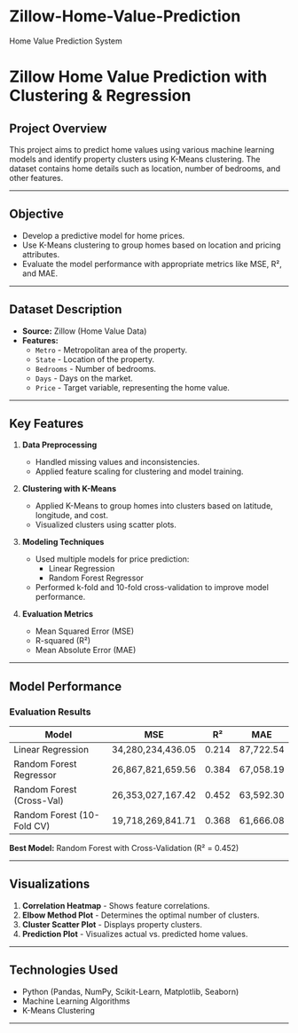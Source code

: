 # Zillow-Home-Value-Prediction
Home Value Prediction System

#  Zillow Home Value Prediction with Clustering & Regression

##  Project Overview
This project aims to predict home values using various machine learning models and identify property clusters using K-Means clustering. The dataset contains home details such as location, number of bedrooms, and other features.

---

##  Objective
- Develop a predictive model for home prices.
- Use K-Means clustering to group homes based on location and pricing attributes.
- Evaluate the model performance with appropriate metrics like MSE, R², and MAE.

---

##  Dataset Description
- **Source:** Zillow (Home Value Data)
- **Features:**
    - `Metro` - Metropolitan area of the property.
    - `State` - Location of the property.
    - `Bedrooms` - Number of bedrooms.
    - `Days` - Days on the market.
    - `Price` - Target variable, representing the home value.

---

##  Key Features
1. **Data Preprocessing**
   - Handled missing values and inconsistencies.
   - Applied feature scaling for clustering and model training.

2. **Clustering with K-Means**
   - Applied K-Means to group homes into clusters based on latitude, longitude, and cost.
   - Visualized clusters using scatter plots.

3. **Modeling Techniques**
   - Used multiple models for price prediction:
      - Linear Regression
      - Random Forest Regressor
   - Performed k-fold and 10-fold cross-validation to improve model performance.

4. **Evaluation Metrics**
   - Mean Squared Error (MSE)
   - R-squared (R²)
   - Mean Absolute Error (MAE)

---

##  Model Performance
###  Evaluation Results
| Model                      | MSE               | R²     | MAE         |
|----------------------------|-------------------|--------|-------------|
| Linear Regression           | 34,280,234,436.05 | 0.214  | 87,722.54   |
| Random Forest Regressor      | 26,867,821,659.56 | 0.384  | 67,058.19   |
| Random Forest (Cross-Val)    | 26,353,027,167.42 | 0.452  | 63,592.30   |
| Random Forest (10-Fold CV)   | 19,718,269,841.71 | 0.368  | 61,666.08   |

**Best Model:** Random Forest with Cross-Validation (R² = 0.452)

---

##  Visualizations
1.  **Correlation Heatmap** - Shows feature correlations.
2.  **Elbow Method Plot** - Determines the optimal number of clusters.
3.  **Cluster Scatter Plot** - Displays property clusters.
4.  **Prediction Plot** - Visualizes actual vs. predicted home values.

---

##  Technologies Used
- Python (Pandas, NumPy, Scikit-Learn, Matplotlib, Seaborn)
- Machine Learning Algorithms
- K-Means Clustering

---
